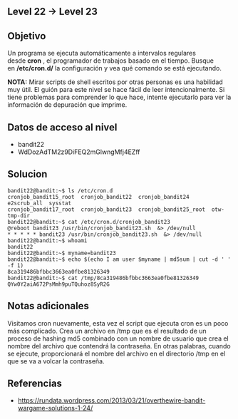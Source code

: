 ## Level 22 → Level 23

## Objetivo
Un programa se ejecuta automáticamente a intervalos regulares desde **cron** , el programador de trabajos basado en el tiempo. Busque en **/etc/cron.d/** la configuración y vea qué comando se está ejecutando.

**NOTA:** Mirar scripts de shell escritos por otras personas es una habilidad muy útil. El guión para este nivel se hace fácil de leer intencionalmente. Si tiene problemas para comprender lo que hace, intente ejecutarlo para ver la información de depuración que imprime.
## Datos de acceso al nivel
- bandit22 
- WdDozAdTM2z9DiFEQ2mGlwngMfj4EZff
## Solucion
```
bandit22@bandit:~$ ls /etc/cron.d
cronjob_bandit15_root  cronjob_bandit22  cronjob_bandit24       e2scrub_all  sysstat
cronjob_bandit17_root  cronjob_bandit23  cronjob_bandit25_root  otw-tmp-dir
bandit22@bandit:~$ cat /etc/cron.d/cronjob_bandit23
@reboot bandit23 /usr/bin/cronjob_bandit23.sh  &> /dev/null
* * * * * bandit23 /usr/bin/cronjob_bandit23.sh  &> /dev/null
bandit22@bandit:~$ whoami
bandit22
bandit22@bandit:~$ myname=bandit23
bandit22@bandit:~$ echo $(echo I am user $myname | md5sum | cut -d ' ' -f 1)
8ca319486bfbbc3663ea0fbe81326349
bandit22@bandit:~$ cat /tmp/8ca319486bfbbc3663ea0fbe81326349
QYw0Y2aiA672PsMmh9puTQuhoz8SyR2G
```

## Notas adicionales
Visitamos cron nuevamente, esta vez el script que ejecuta cron es un poco más complicado. Crea un archivo en /tmp que es el resultado de un proceso de hashing md5 combinado con un nombre de usuario que crea el nombre del archivo que contendrá la contraseña. En otras palabras, cuando se ejecute, proporcionará el nombre del archivo en el directorio /tmp en el que se va a volcar la contraseña.
## Referencias
- https://rundata.wordpress.com/2013/03/21/overthewire-bandit-wargame-solutions-1-24/
